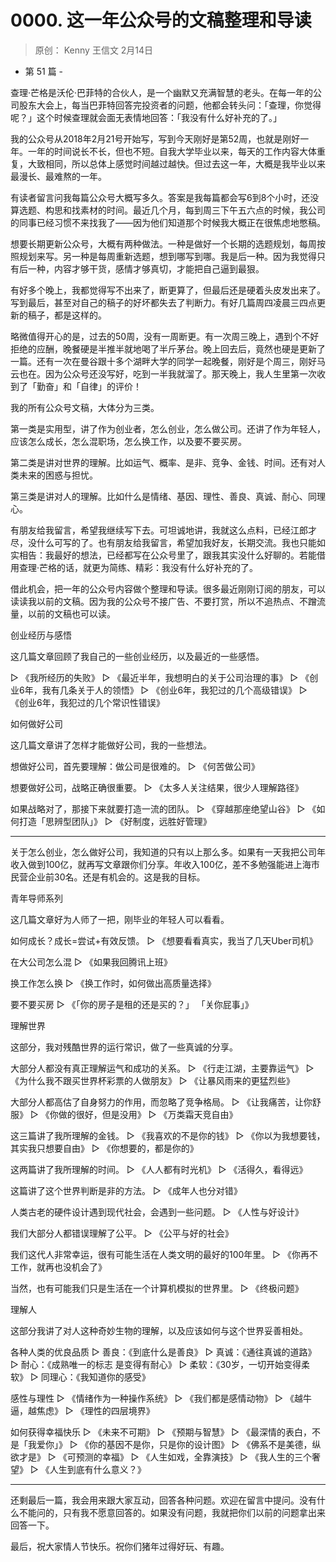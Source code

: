 # 0000. 这一年公众号的文稿整理和导读
> 原创： Kenny  王信文  2月14日

- 第 51 篇 -

查理·芒格是沃伦·巴菲特的合伙人，是一个幽默又充满智慧的老头。在每一年的公司股东大会上，每当巴菲特回答完投资者的问题，他都会转头问：「查理，你觉得呢？」这个时候查理就会面无表情地回答：「我没有什么好补充的了。」

我的公众号从2018年2月21号开始写，写到今天刚好是第52周，也就是刚好一年。一年的时间说长不长，但也不短。自我大学毕业以来，每天的工作内容大体重复，大致相同，所以总体上感觉时间越过越快。但过去这一年，大概是我毕业以来最漫长、最难熬的一年。


有读者留言问我每篇公众号大概写多久。答案是我每篇都会写6到8个小时，还没算选题、构思和找素材的时间。最近几个月，每到周三下午五六点的时候，我公司的同事已经习惯不来找我了——因为他们知道那个时候我大概正在很焦虑地憋稿。


想要长期更新公众号，大概有两种做法。一种是做好一个长期的选题规划，每周按照规划来写。另一种是每周重新选题，想到哪写到哪。我是后一种。因为我觉得只有后一种，内容才够干货，感情才够真切，才能把自己逼到最狠。


有好多个晚上，我都觉得写不出来了，断更算了，但最后还是硬着头皮发出来了。写到最后，甚至对自己的稿子的好坏都失去了判断力。有好几篇周四凌晨三四点更新的稿子，都是这样的。


略微值得开心的是，过去的50周，没有一周断更。有一次周三晚上，遇到个不好拒绝的应酬，晚餐硬是半推半就地喝了半斤茅台。晚上回去后，竟然也硬是更新了一篇。还有一次在曼谷跟十多个湖畔大学的同学一起晚餐，刚好是个周三，刚好马云也在。因为公众号还没写好，吃到一半我就溜了。那天晚上，我人生里第一次收到了「勤奋」和「自律」的评价！


我的所有公众号文稿，大体分为三类。


第一类是实用型，讲了作为创业者，怎么创业，怎么做公司。还讲了作为年轻人，应该怎么成长，怎么混职场，怎么换工作，以及要不要买房。


第二类是讲对世界的理解。比如运气、概率、是非、竞争、金钱、时间。还有对人类未来的困惑与担忧。


第三类是讲对人的理解。比如什么是情绪、基因、理性、善良、真诚、耐心、同理心。


有朋友给我留言，希望我继续写下去。可坦诚地讲，我就这么点料，已经江郎才尽，没什么可写的了。也有朋友给我留言，希望加我好友，长期交流。我也只能如实相告：我最好的想法，已经都写在公众号里了，跟我其实没什么好聊的。若能借用查理·芒格的话，就更为简练、精彩：我没有什么好补充的了。


借此机会，把一年的公众号内容做个整理和导读。很多最近刚刚订阅的朋友，可以读读我以前的文稿。因为我的公众号不接广告、不要打赏，所以不追热点、不蹭流量，以前的文稿也可以读。




创业经历与感悟

这几篇文章回顾了我自己的一些创业经历，以及最近的一些感悟。

▷ 《我所经历的失败》
▷ 《最近半年，我想明白的关于公司治理的事》
▷ 《创业6年，我有几条关于人的领悟》
▷ 《创业6年，我犯过的几个高级错误》
▷ 《创业6年，我犯过的几个常识性错误》



如何做好公司

这几篇文章讲了怎样才能做好公司，我的一些想法。

想做好公司，首先要理解：做公司是很难的。
▷ 《何苦做公司》

想要做好公司，战略正确很重要。
▷ 《太多人关注结果，很少人理解路径》

如果战略对了，那接下来就要打造一流的团队。
▷  《穿越那座绝望山谷》
▷  《如何打造「思辨型团队」》
▷  《好制度，远胜好管理》


--------------------

关于怎么创业，怎么做好公司，我知道的只有以上那么多。如果有一天我把公司年收入做到100亿，就再写文章跟你们分享。年收入100亿，差不多勉强能进上海市民营企业前30名。还是有机会的。这是我的目标。



青年导师系列

这几篇文章好为人师了一把，刚毕业的年轻人可以看看。

如何成长？成长=尝试+有效反馈。
▷ 《想要看看真实，我当了几天Uber司机》

在大公司怎么混
▷ 《如果我回腾讯上班》

换工作怎么换
▷ 《换工作时，如何做出高质量选择》

要不要买房
▷ 《「你的房子是租的还是买的？」 「关你屁事」》



理解世界

这部分，我对残酷世界的运行常识，做了一些真诚的分享。

大部分人都没有真正理解运气和成功的关系。
▷ 《行走江湖，主要靠运气》
▷ 《为什么我不跟买世界杯彩票的人做朋友》
▷ 《让暴风雨来的更猛烈些》

大部分人都高估了自身努力的作用，而忽略了竞争格局。
▷ 《让我痛苦，让你舒服》
▷ 《你做的很好，但是没用》
▷ 《万类霜天竞自由》

这三篇讲了我所理解的金钱。
▷ 《我喜欢的不是你的钱》
▷ 《你以为我想要钱，其实我只想要自由》
▷ 《你想要的，都是你的》

这两篇讲了我所理解的时间。
▷ 《人人都有时光机》
▷ 《活得久，看得远》

这篇讲了这个世界判断是非的方法。
▷ 《成年人也分对错》

人类古老的硬件设计遇到现代社会，会遇到一些问题。
▷ 《人性与好设计》

我们大部分人都错误理解了公平。
▷ 《公平与好的社会》

我们这代人非常幸运，很有可能生活在人类文明的最好的100年里。
▷ 《你再不工作，就再也没机会了》

当然，也有可能我们只是生活在一个计算机模拟的世界里。
▷ 《终极问题》



理解人

这部分我讲了对人这种奇妙生物的理解，以及应该如何与这个世界妥善相处。

各种人类的优良品质
▷ 善良：《到底什么是善良》
▷ 真诚：《通往真诚的道路》
▷ 耐心：《成熟唯一的标志  是变得有耐心》
▷ 柔软：《30岁，一切开始变得柔软》
▷ 同理心：《我知道你的感受》

感性与理性
▷ 《情绪作为一种操作系统》
▷ 《我们都是感情动物》
▷ 《越牛逼，越焦虑》
▷ 《理性的四层境界》

如何获得幸福快乐
▷ 《未来不可期》
▷ 《预期与智慧》
▷ 《最深情的表白，不是「我爱你」》
▷ 《你的基因不是你，只是你的设计图》
▷ 《佛系不是美德，纵欲才是》
▷ 《可预测的幸福》
▷ 《人生如戏，全靠演技》
▷ 《我人生的三个奢望》
▷ 《人生到底有什么意义？》


--------------------

还剩最后一篇，我会用来跟大家互动，回答各种问题。欢迎在留言中提问。没有什么不能问的，只有我不愿意回答的。如果没有问题，我就把你们以前的问题拿出来回答一下。


最后，祝大家情人节快乐。祝你们猪年过得好玩、有趣。